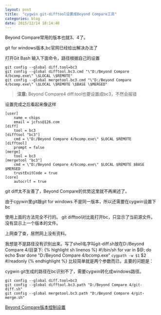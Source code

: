 ```yaml
---
layout: post
title:  "cygwin git-difftool设置成Beyond Compare工具"
categories: blog
date: 2015/12/14 18:14:40
---
```

Beyond Compare常用的版本也就3、4了。

git for windows版本,bc官网已经给出解决办法了

打开Git Bash 输入下面命令，路径根据自己的设置

	git config --global diff.tool=bc3
	git config --global difftool.bc3.cmd "\"D:/Beyond Compare 4/bcomp.exe\" \$LOCAL \$REMOTE"
	git config --global mergetool.bc3.cmd "\"D:/Beyond Compare 4/bcomp.exe\" \$LOCAL \$REMOTE \$BASE \$MERGED"

>**注意:** Beyond Compare4 diff.tool也要设置成bc3，不然会报错

设置完成之后看起来像这样

	[user]
	    name = chips
	    email = jcfss@126.com
	[diff]
	    tool = bc3
	[difftool "bc3"]
	    cmd = \"D:/Beyond Compare 4/bcomp.exe\" $LOCAL $REMOTE
	[difftool]
	    prompt = false
	[merge]
	    tool = bc3
	[mergetool "bc3"]
	    cmd = \"D:/Beyond Compare 4/bcomp.exe\" $LOCAL $REMOTE $BASE $MERGED
	    trustExitCode = true
	[core]
	    autocrlf = true

git diff太不友善了，Beyond Compare的优势这里就不再阐述了。

由于cgywin里git跟git for windows 不是同一版本，所以还需要在cygwin设置下bc

使用上面的方法完全不行的。
git difftool对比能打开bc，只显示了当前源文件。
没有显示上一个版本的文件。

上网查了查，居然网上没有资料。

我想是不是路径没有识别出来。写了shell名字叫git-diff.sh放在D:/Beyond Compare 4/目录下:
{% highlight sh linenos %}
#!/bin/sh
for var in $@; do
	echo $var
done
"D:/Beyond Compare 4/bcomp.exe" `cygpath -w $1` $2 #/readonly
{% endhighlight %}
比较简单就是两个参数而已，主要的问题是：

cygwin git生成的路径在bc识别不了，需要cygwin转化成windows路径。

	git config --global diff.tool=bc3
	git config --global difftool.bc3.path "D:/Beyond Compare 4/git-diff.sh"
	git config --global mergetool.bc3.path "D:/Beyond Compare 4/git-merge.sh"




[Beyond Compare版本控制设置](http://www.scootersoftware.com/support.php?zz=kb_vcs#gitwindows)

<!-- [欢迎界面]({% post_url 2015-12-10-welcome-to-first %}) -->